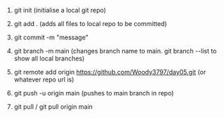 
1. git init (initialise a local git repo)

2. git add . (adds all files to local repo to be committed)

3. git commit -m "message"

4. git branch -m main (changes branch name to main. git branch --list to show all local branches)

5. git remote add origin https://github.com/Woody3797/day05.git (or whatever repo url is)

6. git push -u origin main (pushes to main branch in repo)

7. git pull / git pull origin main

